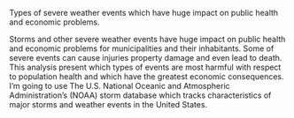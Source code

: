 Types of severe weather events which have huge impact on public health and economic problems.


Storms and other severe weather events have huge impact on public health and economic problems for municipalities and their inhabitants. 
Some of severe events can cause injuries property damage and even lead to death. This analysis present which types of events are most harmful with respect to population health 
and which have the greatest economic consequences. I’m going to use The U.S. National Oceanic and Atmospheric Administration’s (NOAA) storm database which tracks characteristics 
of major storms and weather events in the United States.
